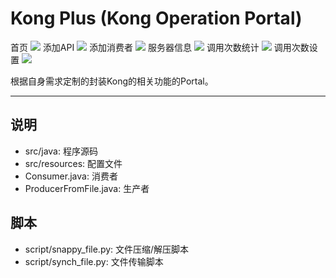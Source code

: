 # Kong Plus (Kong Operation Portal)

首页
![](index.jpg)
添加API
![](addapi.png)
添加消费者
![](addconsumer.png)
服务器信息
![](sinfo.png)
调用次数统计
![](count1.png)
调用次数设置
![](count2.png)

根据自身需求定制的封装Kong的相关功能的Portal。

------

## 说明
 - src/java: 程序源码
 - src/resources: 配置文件
 - Consumer.java: 消费者
 - ProducerFromFile.java: 生产者

## 脚本
 - script/snappy_file.py: 文件压缩/解压脚本
 - script/synch_file.py: 文件传输脚本
